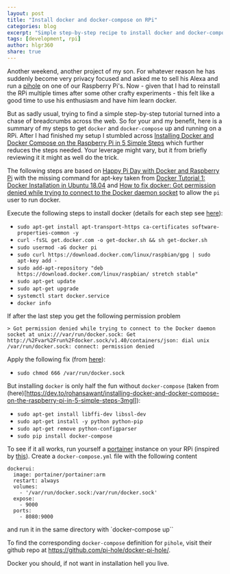 ```yaml
---
layout: post
title: "Install docker and docker-compose on RPi"
categories: blog
excerpt: "Simple step-by-step recipe to install docker and docker-compose on Raspberry Pi"
tags: [development, rpi]
author: hlgr360
share: true
---
```


Another weekend, another project of my son. For whatever reason he has suddenly become very privacy focused and asked me to sell his Alexa and run a [pihole](https://pi-hole.net) on one of our Raspberry Pi's. Now - given that I had to reinstall the RPi multiple times after some other crafty experiments - this felt like a good time to use his enthusiasm and have him learn docker.

But as sadly usual, trying to find a simple step-by-step tutorial turned into a chase of breadcrumbs across the web. So for your and my benefit, here is a summary of my steps to get `docker` and `docker-compose` up and running on a RPi. After I had finished my setup I stumbled across [Installing Docker and Docker Compose on the Raspberry Pi in 5 Simple Steps](https://dev.to/rohansawant/installing-docker-and-docker-compose-on-the-raspberry-pi-in-5-simple-steps-3mgl) which further reduces the steps needed. Your leverage might vary, but it from briefly reviewing it it might as well do the trick.

The following steps are based on [Happy Pi Day with Docker and Raspberry Pi](https://www.docker.com/blog/happy-pi-day-docker-raspberry-pi/) with the missing command for apt-key taken from [Docker Tutorial 1: Docker Installation in Ubuntu 18.04](https://medium.com/@sh.tsang/installation-of-docker-3b18d9e70bea) and [How to fix docker: Got permission denied while trying to connect to the Docker daemon socket](https://www.digitalocean.com/community/questions/how-to-fix-docker-got-permission-denied-while-trying-to-connect-to-the-docker-daemon-socket) to allow the `pi` user to run docker.

Execute the following steps to install docker (details for each step see [here](https://www.docker.com/blog/happy-pi-day-docker-raspberry-pi/)):
* `sudo apt-get install apt-transport-https ca-certificates software-properties-common -y`
* `curl -fsSL get.docker.com -o get-docker.sh && sh get-docker.sh`
* `sudo usermod -aG docker pi`
* `sudo curl https://download.docker.com/linux/raspbian/gpg | sudo apt-key add -`
* `sudo add-apt-repository "deb https://download.docker.com/linux/raspbian/ stretch stable"`
* `sudo apt-get update`
* `sudo apt-get upgrade`
* `systemctl start docker.service`
* `docker info` 

If after the last step you get the following permission problem

`> Got permission denied while trying to connect to the Docker daemon socket at unix:///var/run/docker.sock: Get http://%2Fvar%2Frun%2Fdocker.sock/v1.40/containers/json: dial unix /var/run/docker.sock: connect: permission denied`

Apply the following fix (from [here](https://www.digitalocean.com/community/questions/how-to-fix-docker-got-permission-denied-while-trying-to-connect-to-the-docker-daemon-socket)):

* `sudo chmod 666 /var/run/docker.sock`

But installing `docker` is only half the fun without `docker-compose` (taken from (here)[https://dev.to/rohansawant/installing-docker-and-docker-compose-on-the-raspberry-pi-in-5-simple-steps-3mgl]):

* `sudo apt-get install libffi-dev libssl-dev`
* `sudo apt-get install -y python python-pip`
* `sudo apt-get remove python-configparser`
* `sudo pip install docker-compose`

To see if it all works, run yourself a [portainer](https://www.portainer.io) instance on your RPi (inspired by [this](https://blog.hypriot.com/post/new-docker-ui-portainer/)). Create a `docker-compose.yml` file with the following content

```text
dockerui:
  image: portainer/portainer:arm
  restart: always
  volumes:
    - '/var/run/docker.sock:/var/run/docker.sock'
  expose:
    - 9000
  ports:
    - 8080:9000
```
and run it in the same directory with `docker-compose up``

To find the corresponding `docker-compose` definition for `pihole`, visit their github repo at <https://github.com/pi-hole/docker-pi-hole/>.

Docker you should, if not want in installation hell you live.
